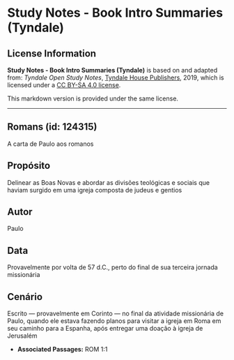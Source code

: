# Study Notes - Book Intro Summaries (Tyndale)

## License Information

**Study Notes - Book Intro Summaries (Tyndale)** is based on and adapted from: _Tyndale Open Study Notes_, [Tyndale House Publishers](https://tyndaleopenresources.com/), 2019, which is licensed under a [CC BY-SA 4.0 license](https://creativecommons.org/licenses/by-sa/4.0/legalcode.en).

This markdown version is provided under the same license.



--------------------------------

## Romans (id: 124315)

A carta de Paulo aos romanos

Propósito
---------

Delinear as Boas Novas e abordar as divisões teológicas e sociais que haviam surgido em uma igreja composta de judeus e gentios

Autor
-----

Paulo

Data
----

Provavelmente por volta de 57 d.C., perto do final de sua terceira jornada missionária

Cenário
-------

Escrito — provavelmente em Corinto — no final da atividade missionária de Paulo, quando ele estava fazendo planos para visitar a igreja em Roma em seu caminho para a Espanha, após entregar uma doação à igreja de Jerusalém

* **Associated Passages:** ROM 1:1


